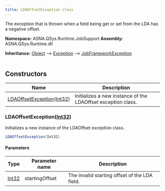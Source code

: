 ```yaml
---
title: LDAOffsetException class
---
```


The exception that is thrown when a field being get or set from the LDA has a negative offset.

**Namespace:** ASNA.QSys.Runtime.JobSupport
**Assembly:** ASNA.QSys.Runtime.dll

**Inheritance:** [Object](https://docs.microsoft.com/en-us/dotnet/api/system.object) --> [Exception](https://docs.microsoft.com/en-us/dotnet/api/system.exception) --> [JobFrameworkException](/reference/runtime/qsys-runtime-job-support/job-framework-exception.html)
<br>
<br>

## Constructors

| Name | Description |
| --- | --- |
| [LDAOffsetException](#ldaoffsetexceptionint32)([Int32](https://docs.microsoft.com/en-us/dotnet/api/system.int32)) | Initializes a new instance of the LDAOffset exception class.

### LDAOffsetException([Int32](https://docs.microsoft.com/en-us/dotnet/api/system.int32))

Initializes a new instance of the LDAOffset exception class.

```cs
LDAOffsetException(Int32)
```

#### Parameters

| Type | Parameter name | Description
| --- | --- | ---
| [Int32](https://docs.microsoft.com/en-us/dotnet/api/system.int32) | startingOffset | The invalid starting offset of the LDA field.
